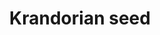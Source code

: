 ---
layout: item
title: Krandorian seed
item-id: 5310
datatable: true
id: 5310
name: "Krandorian seed"
members: true
lowalch: 3
highalch: 4
examine: "A Krandorian hop seed - plant in a hops patch."
monsters:
  - id: 6604
    name: "Mammoth"
    members: true
    combat_level: 80
    wiki_url: "https://oldschool.runescape.wiki/w/Mammoth"
    drops:
      - quantity: "4"
        rarity: 0.0125
    image: "https://oldschool.runescape.wiki/images/thumb/a/a5/Mammoth.png/230px-Mammoth.png?956ac"
---